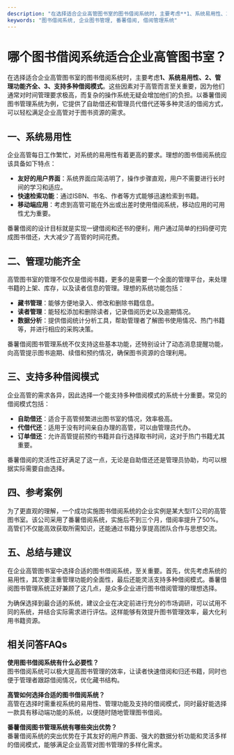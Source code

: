 ```yaml
---
description: "在选择适合企业高管图书室的图书借阅系统时，主要考虑**1、系统易用性、2、管理功能齐全、3、支持多种借阅模式**。这些因素对于高管而言至关重要，因为他们通常对时间管理要求极高，而复杂的操作系统无疑会增加他们的负担。以番薯借阅图书管理系统为例，它提供了自助借还和管理员代借代还等多种灵活的借阅方式，可以轻松满足企业高管对于图书资源的需求。"
keywords: "图书借阅系统, 企业图书管理, 番薯借阅, 借阅管理系统"
---
```

# 哪个图书借阅系统适合企业高管图书室？

在选择适合企业高管图书室的图书借阅系统时，主要考虑**1、系统易用性、2、管理功能齐全、3、支持多种借阅模式**。这些因素对于高管而言至关重要，因为他们通常对时间管理要求极高，而复杂的操作系统无疑会增加他们的负担。以番薯借阅图书管理系统为例，它提供了自助借还和管理员代借代还等多种灵活的借阅方式，可以轻松满足企业高管对于图书资源的需求。

## 一、系统易用性

企业高管每日工作繁忙，对系统的易用性有着更高的要求。理想的图书借阅系统应该具备如下特点：

- **友好的用户界面**：系统界面应简洁明了，操作步骤直观，用户不需要进行长时间的学习和适应。
- **快速检索功能**：通过ISBN、书名、作者等方式能够迅速检索到书籍。
- **移动端应用**：考虑到高管可能在外出或出差时使用借阅系统，移动应用的可用性尤为重要。

番薯借阅的设计目标就是实现一键借阅和还书的便利，用户通过简单的扫码便可完成图书借还，大大减少了高管的时间花费。

## 二、管理功能齐全

高管图书室的管理不仅仅是借阅书籍，更多的是需要一个全面的管理平台，来处理书籍的上架、库存，以及读者信息的管理。理想的系统功能包括：

- **藏书管理**：能够方便地录入、修改和删除书籍信息。
- **读者管理**：能轻松添加和删除读者，记录借阅历史以及逾期情况。
- **数据分析**：提供借阅统计分析工具，帮助管理者了解图书使用情况、热门书籍等，并进行相应的采购决策。

番薯借阅图书管理系统不仅支持这些基本功能，还特别设计了动态消息提醒功能，向高管提示图书逾期、续借和预约情况，确保图书资源的合理利用。

## 三、支持多种借阅模式

企业高管的需求各异，因此选择一个能支持多种借阅模式的系统十分重要。常见的借阅模式包括：

- **自助借还**：适合于高管频繁进出图书室的情况，效率极高。
- **代借代还**：适用于没有时间亲自办理的高管，可以由管理员代办。
- **订单借还**：允许高管提前预约书籍并自行选择取书时间，这对于热门书籍尤其重要。

番薯借阅的灵活性正好满足了这一点，无论是自助借还还是管理员协助，均可以根据实际需要自由选择。

## 四、参考案例

为了更直观的理解，一个成功实施图书借阅系统的企业实例是某大型IT公司的高管图书室。该公司采用了番薯借阅系统，实施后不到三个月，借阅率提升了50%。高管们不仅能高效获取所需知识，还能通过书籍分享提高团队合作与思想交流。

## 五、总结与建议

在企业高管图书室中选择合适的图书借阅系统，至关重要。首先，优先考虑系统的易用性，其次要注重管理功能的全面性，最后还能灵活支持多种借阅模式。番薯借阅图书管理系统正好兼顾了这几点，是众多企业进行图书借阅管理的理想选择。

为确保选择到最合适的系统，建议企业在决定前进行充分的市场调研，可以试用不同的系统，并结合实际需求进行评估。这样能够有效提升图书管理效率，最大化利用书籍资源。

## 相关问答FAQs

**使用图书借阅系统有什么必要性？**  
图书借阅系统可以极大提高图书管理的效率，让读者快速借阅和归还书籍，同时也便于管理者跟踪借阅情况，优化藏书结构。

**高管如何选择合适的图书借阅系统？**  
高管在选择时需重视系统的易用性、管理功能及支持的借阅模式，同时最好能选择一款具有移动端功能的系统，以便随时随地管理图书借阅。

**番薯借阅图书管理系统有哪些突出优势？**  
番薯借阅系统的突出优势在于其友好的用户界面、强大的数据分析功能和灵活多样的借阅模式，能够满足企业高管对图书管理的多样化需求。
